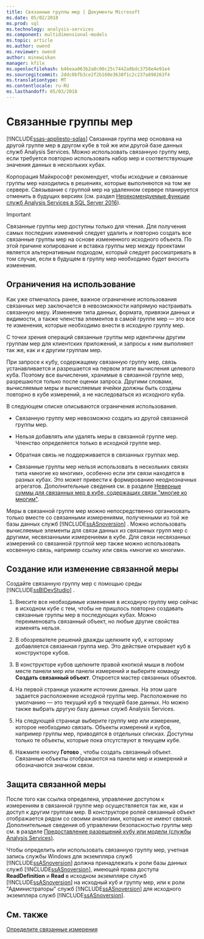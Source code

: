 ```yaml
---
title: Связанные группы мер | Документы Microsoft
ms.date: 05/02/2018
ms.prod: sql
ms.technology: analysis-services
ms.component: multidimensional-models
ms.topic: article
ms.author: owend
ms.reviewer: owend
author: minewiskan
manager: kfile
ms.openlocfilehash: b46eaa063b2a0c00c25c7442a8bdc3758e4e91e4
ms.sourcegitcommit: 2ddc0bfb3ce2f2b160e3638f1c2c237a898263f4
ms.translationtype: MT
ms.contentlocale: ru-RU
ms.lasthandoff: 05/03/2018
---
```

# <a name="linked-measure-groups"></a>Связанные группы мер
[!INCLUDE[ssas-appliesto-sqlas](../../includes/ssas-appliesto-sqlas.md)]
  Связанная группа мер основана на другой группе мер в другом кубе в той же или другой базе данных служб Analysis Services. Можно использовать связанную группу мер, если требуется повторно использовать набор мер и соответствующие значения данных в нескольких кубах.  
  
 Корпорация Майкрософт рекомендует, чтобы исходные и связанные группы мер находились в решениях, которые выполняются на том же сервере. Связывание с группой мер на удаленном сервере планируется отменить в будущих версиях (см. раздел [Нерекомендуемые функции служб Analysis Services в SQL Server 2016](../../analysis-services/deprecated-analysis-services-features-in-sql-server-2016.md)).  
  
> [!IMPORTANT]  
>  Связанные группы мер доступны только для чтения. Для получения самых последних изменений следует удалить и повторно создать все связанные группы мер на основе измененного исходного объекта. По этой причине копирование и вставка группы мер между проектами является альтернативным подходом, который следует рассматривать в том случае, если в будущем в группу мер необходимо будет вносить изменения.  
  
## <a name="usage-limitations"></a>Ограничения на использование  
 Как уже отмечалось ранее, важное ограничение использования связанных мер заключается в невозможности напрямую настраивать связанную меру. Изменение типа данных, формата, привязки данных и видимости, а также членства элементов в самой группе мер ― это все те изменения, которые необходимо внести в исходную группу мер.  
  
 С точки зрения операций связанные группы мер идентичны другим группам мер для клиентских приложений, и запросы к ним выполняют так же, как и к другим группам мер.  
  
 При запросе к кубу, содержащему связанную группу мер, связь устанавливается и разрешается на первом этапе вычисления целевого куба. Поэтому все вычисления, хранимые в связанной группе мер, разрешаются только после оценки запроса. Другими словами, вычисляемые меры и вычисляемые ячейки должны быть созданы повторно в кубе измерений, а не наследоваться из исходного куба.  
  
 В следующем списке описываются ограничения использования.  
  
-   Связанную группу мер невозможно создать из другой связанной группы мер.  
  
-   Нельзя добавлять или удалять меры в связанной группе мер. Членство определяется только в исходной группе мер.  
  
-   Обратная связь не поддерживается в связанных группах мер.  
  
-   Связанные группы мер нельзя использовать в нескольких связях типа «многие ко многим», особенно если эти связи находятся в разных кубах. Это может привести к формированию неоднозначных агрегатов. Дополнительные сведения см. в разделе [Неверные суммы для связанных мер в кубе, содержащих связи "многие ко многим"](http://social.technet.microsoft.com/wiki/contents/articles/22911.incorrect-amounts-for-linked-measures-in-cubes-containing-many-to-many-relationships-ssas-troubleshooting.aspx).  
  
 Меры в связанной группе мер можно непосредственно организовать только вместе со связанными измерениями, полученными из той же базы данных служб [!INCLUDE[ssASnoversion](../../includes/ssasnoversion-md.md)] . Можно использовать вычисляемые элементы для связи данных из связанных групп мер с другими, несвязанными измерениями в кубе. Для связи несвязанных измерений со связанной группой мер также можно использовать косвенную связь, например ссылку или связь «многие ко многим».  
  
## <a name="create-or-modify-a-linked-measure"></a>Создание или изменение связанной меры  
 Создайте связанную группу мер с помощью среды [!INCLUDE[ssBIDevStudio](../../includes/ssbidevstudio-md.md)] .  
  
1.  Внесите все необходимые изменения в исходную группу мер сейчас в исходном кубе с тем, чтобы не пришлось повторно создавать связанные группы мер в последующих кубах. Можно переименовать связанный объект, но любые другие свойства изменять нельзя.  
  
2.  В обозревателе решений дважды щелкните куб, к которому добавляется связанная группа мер. Это действие открывает куб в конструкторе кубов.  
  
3.  В конструкторе кубов щелкните правой кнопкой мыши в любом месте панели мер или панели измерений и выберите команду **Создать связанный объект**. Откроется мастер связанных объектов.  
  
4.  На первой странице укажите источник данных. На этом шаге задается расположение исходной группы мер. Расположение по умолчанию — это текущий куб в текущей базе данных. Но можно также выбрать другую базу данных служб Analysis Services.  
  
5.  На следующей странице выберите группу мер или измерение, которое необходимо связать. Объекты измерений и кубов, например группы мер, приводятся в отдельных списках. Доступны только те объекты, которые пока отсутствуют в текущем кубе.  
  
6.  Нажмите кнопку **Готово** , чтобы создать связанный объект. Связанные объекты отображаются на панели мер и измерений и обозначаются значком связи.  
  
## <a name="secure-a-linked-measure"></a>Защита связанной меры  
 После того как ссылка определена, управление доступом к измерениям в связанной группе мер осуществляется так же, как и доступ к другим группам мер. В конструкторе ролей связанный объект отображается рядом со своими аналогами, которые не имеют связей. Дополнительные сведения об управлении безопасностью группы мер см. в разделе [Предоставление разрешений кубу или модели (службы Analysis Services)](../../analysis-services/multidimensional-models/grant-cube-or-model-permissions-analysis-services.md).  
  
 Чтобы определить или использовать связанную группу мер, учетная запись службы Windows для экземпляра служб [!INCLUDE[ssASnoversion](../../includes/ssasnoversion-md.md)] должна принадлежать к роли базы данных служб [!INCLUDE[ssASnoversion](../../includes/ssasnoversion-md.md)], имеющей права доступа **ReadDefinition** и **Read** в исходном экземпляре служб [!INCLUDE[ssASnoversion](../../includes/ssasnoversion-md.md)] на исходный куб и группу мер, или к роли "Администраторы" служб [!INCLUDE[ssASnoversion](../../includes/ssasnoversion-md.md)] для исходного экземпляра служб [!INCLUDE[ssASnoversion](../../includes/ssasnoversion-md.md)].  
  
## <a name="see-also"></a>См. также  
 [Определите связанные измерения](../../analysis-services/multidimensional-models/define-linked-dimensions.md)  
  
  
